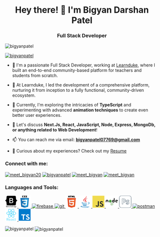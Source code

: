 <h1 align="center">Hey there! 👋 I'm Bigyan Darshan Patel</h1>
<h3 align="center">Full Stack Developer</h3>

<p align="left"> <img src="https://komarev.com/ghpvc/?username=bigyanpatel&label=Profile%20views&color=0e75b6&style=flat" alt="bigyanpatel" /> </p>

<p align="left"> <a href="https://github.com/ryo-ma/github-profile-trophy"><img src="https://github-profile-trophy.vercel.app/?username=bigyanpatel" alt="bigyanpatel" /></a> </p>

- 🔭 I'm a passionate Full Stack Developer, working at [Learnduke](https://learnduke.com), where I built an end-to-end community-based platform for teachers and students from scratch.

- 💼 At Learnduke, I led the development of a comprehensive platform, nurturing it from inception to a fully functional, community-driven ecosystem.

- 🌱 Currently, I'm exploring the intricacies of **TypeScript** and experimenting with advanced **animation techniques** to create even better user experiences.

- 💬 Let's discuss **Next.Js, React, JavaScript, Node, Express, MongoDb, or anything related to Web Development**!

- 📫 You can reach me via email: **bigyanpatel07769@gmail.com**

- 📄 Curious about my experiences? Check out my [Resume](https://drive.google.com/file/d/1sfzen4cOuE2MuzFb3bSk3JmQAb48DkzO/view?usp=sharing)

<h3 align="left">Connect with me:</h3>
<p align="left">
<a href="https://twitter.com/meet_bigyan20" target="blank"><img align="center" src="https://raw.githubusercontent.com/rahuldkjain/github-profile-readme-generator/master/src/images/icons/Social/twitter.svg" alt="meet_bigyan20" height="30" width="40" /></a>
<a href="https://linkedin.com/in/bigyanpatel" target="blank"><img align="center" src="https://raw.githubusercontent.com/rahuldkjain/github-profile-readme-generator/master/src/images/icons/Social/linked-in-alt.svg" alt="bigyanpatel" height="30" width="40" /></a>
<a href="https://instagram.com/meet_bigyan" target="blank"><img align="center" src="https://raw.githubusercontent.com/rahuldkjain/github-profile-readme-generator/master/src/images/icons/Social/instagram.svg" alt="meet_bigyan" height="30" width="40" /></a>
<a href="https://www.leetcode.com/meet_bigyan" target="blank"><img align="center" src="https://raw.githubusercontent.com/rahuldkjain/github-profile-readme-generator/master/src/images/icons/Social/leet-code.svg" alt="meet_bigyan" height="30" width="40" /></a>
</p>

<h3 align="left">Languages and Tools:</h3>
<p align="left"> <a href="https://getbootstrap.com" target="_blank" rel="noreferrer"> <img src="https://raw.githubusercontent.com/devicons/devicon/master/icons/bootstrap/bootstrap-plain-wordmark.svg" alt="bootstrap" width="40" height="40"/> </a> <a href="https://www.w3schools.com/css/" target="_blank" rel="noreferrer"> <img src="https://raw.githubusercontent.com/devicons/devicon/master/icons/css3/css3-original-wordmark.svg" alt="css3" width="40" height="40"/> </a> <a href="https://firebase.google.com/" target="_blank" rel="noreferrer"> <img src="https://www.vectorlogo.zone/logos/firebase/firebase-icon.svg" alt="firebase" width="40" height="40"/> </a> <a href="https://git-scm.com/" target="_blank" rel="noreferrer"> <img src="https://www.vectorlogo.zone/logos/git-scm/git-scm-icon.svg" alt="git" width="40" height="40"/> </a> <a href="https://www.w3.org/html/" target="_blank" rel="noreferrer"> <img src="https://raw.githubusercontent.com/devicons/devicon/master/icons/html5/html5-original-wordmark.svg" alt="html5" width="40" height="40"/> </a> <a href="https://www.java.com" target="_blank" rel="noreferrer"> <img src="https://raw.githubusercontent.com/devicons/devicon/master/icons/java/java-original.svg" alt="java" width="40" height="40"/> </a> <a href="https://developer.mozilla.org/en-US/docs/Web/JavaScript" target="_blank" rel="noreferrer"> <img src="https://raw.githubusercontent.com/devicons/devicon/master/icons/javascript/javascript-original.svg" alt="javascript" width="40" height="40"/> </a> <a href="https://nodejs.org" target="_blank" rel="noreferrer"> <img src="https://raw.githubusercontent.com/devicons/devicon/master/icons/nodejs/nodejs-original-wordmark.svg" alt="nodejs" width="40" height="40"/> </a> <a href="https://www.photoshop.com/en" target="_blank" rel="noreferrer"> <img src="https://raw.githubusercontent.com/devicons/devicon/master/icons/photoshop/photoshop-line.svg" alt="photoshop" width="40" height="40"/> </a> <a href="https://postman.com" target="_blank" rel="noreferrer"> <img src="https://www.vectorlogo.zone/logos/getpostman/getpostman-icon.svg" alt="postman" width="40" height="40"/> </a> <a href="https://reactjs.org/" target="_blank" rel="noreferrer"> <img src="https://raw.githubusercontent.com/devicons/devicon/master/icons/react/react-original-wordmark.svg" alt="react" width="40" height="40"/> </a> <a href="https://www.typescriptlang.org/" target="_blank" rel="noreferrer"> <img src="https://raw.githubusercontent.com/devicons/devicon/master/icons/typescript/typescript-original.svg" alt="typescript" width="40" height="40"/> </a> </p>

<p><img align="left" src="https://github-readme-stats-bigyanpatel.vercel.app/api/top-langs?username=bigyanpatel&show_icons=true&locale=en&layout=compact" alt="bigyanpatel" /></p>

<p>&nbsp;<img align="center" src="https://github-readme-stats-bigyanpatel.vercel.app/api?username=bigyanpatel&show_icons=true&locale=en" alt="bigyanpatel" /></p>
